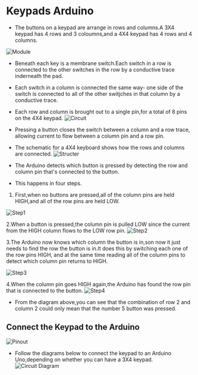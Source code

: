 # Keypads Arduino

- The buttons on a keypad are arrange in rows and columns.A 3X4 keypad has 4 rows and 3 coloumns,and a 4X4 keypad has 4 rows and 4 columns.

![Module](IMG/Arduino-Keypad-Tutorial-3X4-and-4X4-Keypads-610x703.jpg)

- Beneath each key is a membrane switch.Each switch in a row is connected to the other switches in the row by a conductive trace inderneath the pad.
- Each switch in a column is connected the same way- one side of the switch is connected to all of the other switjches in that column by a conductive trace.
- Each row and column is brought out to a single pin,for a total of 8 pins on the 4X4 keypad.
![Circuit](IMG/How-to-Set-Up-a-Keypad-on-an-Arduino-Back-Side-of-Keypad-610x718.jpg)

- Pressing a button closes the switch between a column and a row trace, allowing current to flow between a column pin and a row pin.
- The schematic for a 4X4 keyboard shows how the rows and columns are connected.
![Structer](IMG/Arduino-Keypad-Tutorial-4X4-Keypad-Schematic-610x494.png)

- The Arduino detects which button is pressed by detecting  the row and column pin that's connected to the button.

- This happens in four steps.

1. First,when no buttons are pressed,all of the column pins are held HIGH,and all of the row pins are held LOW.

![Step1](IMG/Arduino-Keypad-Tutorial-How-the-Keypad-Works-STEP-1-296x300.png)

2.When a button is pressed,the column pin is pulled LOW since the current from the HIGH column flows to the LOW row pin.
![Step2](IMG/Arduino-Keypad-Tutorial-How-the-Keypad-Works-STEP-2-296x300.png)

3.The Arduino now knows which column the button is in,son now it just needs to find the row the button is in.It does this by switching each one of the row pins HIGH, and at the same time reading all of the column pins to detect which column pin returns to HIGH.

![Step3](IMG/Arduino-Keypad-Tutorial-How-the-Keypad-Works-STEP-3-296x300.png)

4.When the column pin goes HIGH again,the Arduino has found the row pin that is connected to the button.
![Step4](IMG/Arduino-Keypad-Tutorial-How-the-Keypad-Works-STEP-4-296x300.png)

- From the diagram above,you can see that the combination of row 2 and column 2 could only mean that the number 5 button was pressed.

## Connect the Keypad to the Arduino

![Pinout](IMG/Arduino-Keypad-Tutorial-4X4-and-3X4-Keypad-Pin-Diagram-610x580.png)

- Follow the diagrams below to connect the keypad to an Arduino Uno,depending on whether you can have a 3X4 keypad.
![Circuit Diagram](IMG/Arduino-Keypad-Tutorial-4X4-and-3X4-Keypad-Connection-Diagram-768x772.png)
